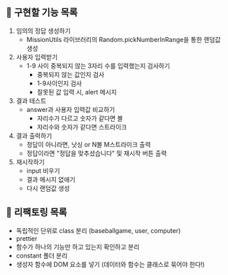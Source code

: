 ## 📌 구현할 기능 목록

1. 임의의 정답 생성하기
   - MissionUtils 라이브러리의 Random.pickNumberInRange을 통한 랜덤값 생성
2. 사용자 입력받기
   - 1-9 사이 중복되지 않는 3자리 수를 입력했는지 검사하기
     - 중복되지 않는 값인지 검사
     - 1-9사이인지 검사
     - 잘못된 값 입력 시, alert 메시지
3. 결과 테스트
   - answer과 사용자 입력값 비교하기
     - 자리수가 다르고 숫자가 같다면 볼
     - 자리수와 숫자가 같다면 스트라이크
4. 결과 출력하기
   - 정답이 아니라면, 낫싱 or N볼 M스트라이크 출력
   - 정답이라면 "정답을 맞추셨습니다" 및 재시작 버튼 출력
5. 재시작하기
   - input 비우기
   - 결과 메시지 없애기
   - 다시 랜덤값 생성

## 📌 리팩토링 목록

- 독립적인 단위로 class 분리 (baseballgame, user, computer)
- prettier
- 함수가 하나의 기능만 하고 있는지 확인하고 분리
- constant 폴더 분리
- 생성자 함수에 DOM 요소를 넣기 (데이터와 함수는 클래스로 묶어야 한다!)
